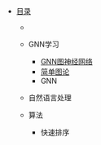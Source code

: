* [目录](README.md)
  
  * 
  * GNN学习
    * [GNN图神经网络](GNN学习/1-开篇.md)
    * [简单图论](GNN学习/2-简单图论.md)
    * GNN
  
  * 自然语言处理
  
  * 算法
    * 快速排序

